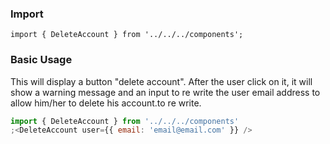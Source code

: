 ### Import

`import { DeleteAccount } from '../../../components';`

### Basic Usage

This will display a button "delete account". After the user click on it, it will show a warning message and an input to re write the user email address to allow him/her to delete his account.to re write.

```jsx
import { DeleteAccount } from '../../../components'
;<DeleteAccount user={{ email: 'email@email.com' }} />
```
